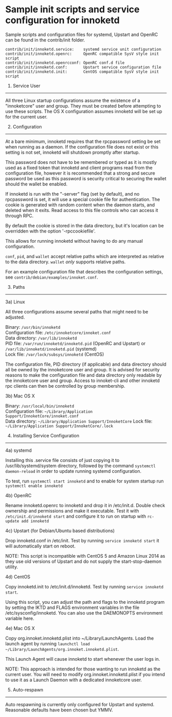 Sample init scripts and service configuration for innoketd
==========================================================

Sample scripts and configuration files for systemd, Upstart and OpenRC
can be found in the contrib/init folder.

    contrib/init/innoketd.service:    systemd service unit configuration
    contrib/init/innoketd.openrc:     OpenRC compatible SysV style init script
    contrib/init/innoketd.openrcconf: OpenRC conf.d file
    contrib/init/innoketd.conf:       Upstart service configuration file
    contrib/init/innoketd.init:       CentOS compatible SysV style init script

1. Service User
---------------------------------

All three Linux startup configurations assume the existence of a "innoketcore" user
and group.  They must be created before attempting to use these scripts.
The OS X configuration assumes innoketd will be set up for the current user.

2. Configuration
---------------------------------

At a bare minimum, innoketd requires that the rpcpassword setting be set
when running as a daemon.  If the configuration file does not exist or this
setting is not set, innoketd will shutdown promptly after startup.

This password does not have to be remembered or typed as it is mostly used
as a fixed token that innoketd and client programs read from the configuration
file, however it is recommended that a strong and secure password be used
as this password is security critical to securing the wallet should the
wallet be enabled.

If innoketd is run with the "-server" flag (set by default), and no rpcpassword is set,
it will use a special cookie file for authentication. The cookie is generated with random
content when the daemon starts, and deleted when it exits. Read access to this file
controls who can access it through RPC.

By default the cookie is stored in the data directory, but it's location can be overridden
with the option '-rpccookiefile'.

This allows for running innoketd without having to do any manual configuration.

`conf`, `pid`, and `wallet` accept relative paths which are interpreted as
relative to the data directory. `wallet` *only* supports relative paths.

For an example configuration file that describes the configuration settings,
see `contrib/debian/examples/innoket.conf`.

3. Paths
---------------------------------

3a) Linux

All three configurations assume several paths that might need to be adjusted.

Binary:              `/usr/bin/innoketd`  
Configuration file:  `/etc/innoketcore/innoket.conf`  
Data directory:      `/var/lib/innoketd`  
PID file:            `/var/run/innoketd/innoketd.pid` (OpenRC and Upstart) or `/var/lib/innoketd/innoketd.pid` (systemd)  
Lock file:           `/var/lock/subsys/innoketd` (CentOS)  

The configuration file, PID directory (if applicable) and data directory
should all be owned by the innoketcore user and group.  It is advised for security
reasons to make the configuration file and data directory only readable by the
innoketcore user and group.  Access to innoket-cli and other innoketd rpc clients
can then be controlled by group membership.

3b) Mac OS X

Binary:              `/usr/local/bin/innoketd`  
Configuration file:  `~/Library/Application Support/InnoketCore/innoket.conf`  
Data directory:      `~/Library/Application Support/InnoketCore`
Lock file:           `~/Library/Application Support/InnoketCore/.lock`

4. Installing Service Configuration
-----------------------------------

4a) systemd

Installing this .service file consists of just copying it to
/usr/lib/systemd/system directory, followed by the command
`systemctl daemon-reload` in order to update running systemd configuration.

To test, run `systemctl start innoketd` and to enable for system startup run
`systemctl enable innoketd`

4b) OpenRC

Rename innoketd.openrc to innoketd and drop it in /etc/init.d.  Double
check ownership and permissions and make it executable.  Test it with
`/etc/init.d/innoketd start` and configure it to run on startup with
`rc-update add innoketd`

4c) Upstart (for Debian/Ubuntu based distributions)

Drop innoketd.conf in /etc/init.  Test by running `service innoketd start`
it will automatically start on reboot.

NOTE: This script is incompatible with CentOS 5 and Amazon Linux 2014 as they
use old versions of Upstart and do not supply the start-stop-daemon utility.

4d) CentOS

Copy innoketd.init to /etc/init.d/innoketd. Test by running `service innoketd start`.

Using this script, you can adjust the path and flags to the innoketd program by
setting the IKTD and FLAGS environment variables in the file
/etc/sysconfig/innoketd. You can also use the DAEMONOPTS environment variable here.

4e) Mac OS X

Copy org.innoket.innoketd.plist into ~/Library/LaunchAgents. Load the launch agent by
running `launchctl load ~/Library/LaunchAgents/org.innoket.innoketd.plist`.

This Launch Agent will cause innoketd to start whenever the user logs in.

NOTE: This approach is intended for those wanting to run innoketd as the current user.
You will need to modify org.innoket.innoketd.plist if you intend to use it as a
Launch Daemon with a dedicated innoketcore user.

5. Auto-respawn
-----------------------------------

Auto respawning is currently only configured for Upstart and systemd.
Reasonable defaults have been chosen but YMMV.
